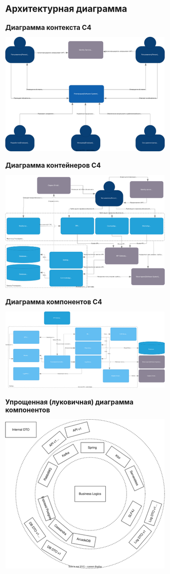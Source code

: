 # Архитектурная диаграмма

## Диаграмма контекста C4

![Диаграмма контекста C4 для маркетплейса](./arch-C4-Context.drawio.svg)

## Диаграмма контейнеров C4

![Диаграмма контейнеров C4 для маркетплейса](./arch-C4-containers.drawio.svg)

## Диаграмма компонентов C4

![Диаграмма компонентов C4 для маркетплейса](./arch-C4-components.drawio.svg)

## Упрощенная (луковичная) диаграмма компонентов

![Комопнентная архитектура](./ads-second-arch.drawio.svg)

